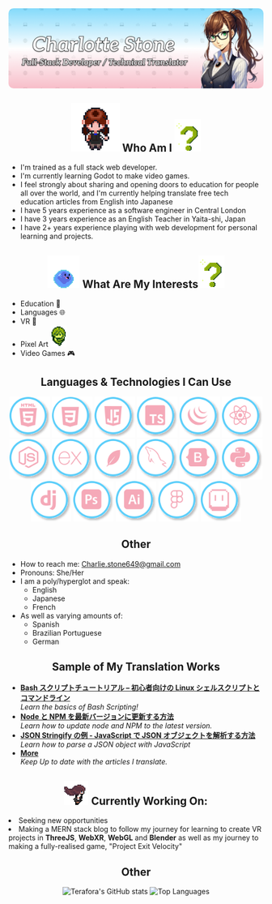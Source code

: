 <img src="./Github_banner.png" align="center" style="border-radius: 10px;">
<h2 align="center"><img src="./CharlotteSpriteWalkingToward.gif"> Who Am I <img src="./GBQuestionMark.gif"></h2>


  - I'm trained as a full stack web developer.
  - I'm currently learning Godot to make video games.
  - I feel strongly about sharing and opening doors to education for people all over the world, and I'm currently helping translate free tech education articles from English into Japanese
  - I have 5 years experience as a software engineer in Central London
  - I have 3 years experience as an English Teacher in Yaita-shi, Japan
  - I have 2+ years experience playing with web development for personal learning and projects.

   <!-- [![GitHub Streak](https://streak-stats.demolab.com?user=Terafora&theme=github-light&hide_border=true&date_format=j%20M%5B%20Y%5D&exclude_days=Sun%2CSat&card_width=700)](https://git.io/streak-stats) -->

<h2 align="center"><img src="./bouncinggu.gif"> What Are My Interests<img src="./GBQuestionMark.gif"></h2>


  - Education 🏫
  - Languages 🌐
  - VR 🥽
  - Pixel Art <img src="./GBCharlotteSpriteSheet.gif">
  - Video Games 🎮

   <!-- [![Top Langs](https://github-readme-stats.vercel.app/api/top-langs/?username=Terafora&layout=compact)](https://github.com/anuraghazra/github-readme-stats) -->

<h2 align="center">Languages & Technologies I Can Use</h2>
<div align="center">
  <img src="./icons/HTML.svg" width="80" height="80">
  <img src="./icons/CSS.svg" width="80" height="80">
  <img src="./icons/JavaScript.svg" width="80" height="80">
  <img src="./icons/TS.svg" width="80" height="80">
  <img src="./icons/JQuery.svg" width="80" height="80">
  <img src="./icons/React.svg" width="80" height="80">
  <img src="./icons/NodeJS.svg" width="80" height="80">
  <img src="./icons/Express.svg" width="80" height="80">
  <img src="./icons/MongoDB.svg" width="80" height="80">
  <img src="./icons/MySQL.svg" width="80" height="80">
  <img src="./icons/Bootstrap.svg" width="80" height="80">
  <img src="./icons/Python.svg" width="80" height="80">
  <img src="./icons/Django.svg" width="80" height="80">
  <img src="./icons/PhotoShop.svg" width="80" height="80">
  <img src="./icons/Illustrator.svg" width="80" height="80">
  <img src="./icons/Figma.svg" width="80" height="80">
  <img src="./icons/Aseprite.svg" width="80" height="80">
</div>



<h2 align="center">Other</h2>

- How to reach me: Charlie.stone649@gmail.com
- Pronouns: She/Her
- I am a poly/hyperglot and speak:
  - English
  - Japanese
  - French
- As well as varying amounts of:
  - Spanish
  - Brazilian Portuguese
  - German

<h2 align="center">Sample of My Translation Works</h2>
<ul>
  <li><a href="https://www.freecodecamp.org/japanese/news/bash-scripting-tutorial-linux-shell-script-and-command-line-for-beginners/"><b>Bash スクリプトチュートリアル – 初心者向けの Linux シェルスクリプトとコマンドライン</b></a><br/><i>Learn the basics of Bash Scripting!</i></li>
  <li><a href="https://www.freecodecamp.org/japanese/news/how-to-update-node-and-npm-to-the-latest-version/"><b>Node と NPM を最新バージョンに更新する方法</b></a><br/><i>Learn how to update node and NPM to the latest version.</i></li>
  <li><a href="https://www.freecodecamp.org/japanese/news/json-stringify-example-how-to-parse-a-json-object-with-javascript/"><b>JSON Stringify の例 - JavaScript で JSON オブジェクトを解析する方法</b></a><br/><i>Learn how to parse a JSON object with JavaScript</i></li>
  <li><a href="https://www.freecodecamp.org/japanese/news/author/charlotte-stone/"><b>More</b></a><br/><i>Keep Up to date with the articles I translate.</i></li>
</ul>

<h2 align="center"><img src="./pixeldasher2.gif"> Currently Working On:</h2>
<li>Seeking new opportunities</li>
<li>Making a MERN stack blog to follow my journey for learning to create VR projects in <strong>ThreeJS</strong>, <strong>WebXR</strong>, <strong>WebGL</strong> and <strong>Blender</strong> as well as my journey to making a fully-realised game, "Project Exit Velocity"</li>

<h2 align="center">Other</h2>

<div align="center">
<img src="https://github-readme-stats.vercel.app/api?username=terafora&theme=shadow_green&show_icons=true" alt="Terafora's GitHub stats">
<img src="https://github-readme-stats.vercel.app/api/top-langs/?username=terafora&layout=compact" alt="Top Languages">
</div>
